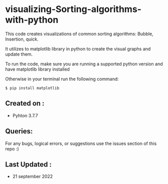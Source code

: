# visualizing-Sorting-algorithms-with-python

This code creates visualizations of common sorting algorithms: Bubble, Insertion, quick.

It utilizes to matplotlib library in python to create the visual graphs and update them.

To run the code, make sure you are running a supported python version and have matplotlib library installed

Otherwise in your terminal run the following command:

```
$ pip install matplotlib
```

## Created on :

- Pyhton 3.7.7

## Queries:

For any bugs, logical errors, or suggestions use the issues section of this repo :)

## Last Updated :

- 21 september 2022



